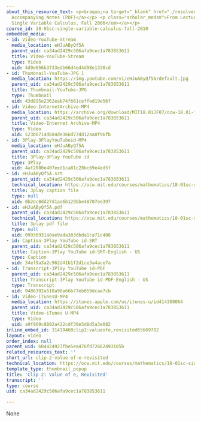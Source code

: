 ```yaml
---
about_this_resource_text: <p>&raquo;<a target="_blank" href="./resolveuid/3bc168e26c9ad1586dc820ef1b83c183">
  Accompanying Notes (PDF)</a></p> <p class="scholar_medsm">From Lecture 7 of <a href="http://ocw.mit.edu/courses/mathematics/18-01-single-variable-calculus-fall-2006/video-lectures/"><em>18.01
  Single Variable Calculus, Fall 2006</em></a></p>
course_id: 18-01sc-single-variable-calculus-fall-2010
embedded_media:
- id: Video-YouTube-Stream
  media_location: eHJuAByQf5A
  parent_uid: ca34ad2429c506afa9cec1a783853611
  title: Video-YouTube-Stream
  type: Video
  uid: 4d9e656b3733edb66d4ed4d98e1330cd
- id: Thumbnail-YouTube-JPG_1
  media_location: https://img.youtube.com/vi/eHJuAByQf5A/default.jpg
  parent_uid: ca34ad2429c506afa9cec1a783853611
  title: Thumbnail-YouTube-JPG
  type: Thumbnail
  uid: 43d895e2362eab74f661ceffed19e56f
- id: Video-InternetArchive-MP4
  media_location: https://archive.org/download/MIT18.01JF07/ocw-18.01-f07-lec07_300k.mp4
  parent_uid: ca34ad2429c506afa9cec1a783853611
  title: Video-Internet Archive-MP4
  type: Video
  uid: 523b6714d684de366d77dd12aa0f96fb
- id: 3Play-3PlayYouTubeid-MP4
  media_location: eHJuAByQf5A
  parent_uid: ca34ad2429c506afa9cec1a783853611
  title: 3Play-3Play YouTube id
  type: 3Play
  uid: 4af2080e407eed1ca81c28bc69e4ed5f
- id: eHJuAByQf5A.srt
  parent_uid: ca34ad2429c506afa9cec1a783853611
  technical_location: https://ocw.mit.edu/courses/mathematics/18-01sc-single-variable-calculus-fall-2010/1.-differentiation/part-b-implicit-differentiation-and-inverse-functions/session-19-an-interesting-limit-involving-e/clip-2-value-of-e-revisited/eHJuAByQf5A.srt
  title: 3play caption file
  type: null
  uid: 0b2ec8dd27d1aa6b129bbe48707ee397
- id: eHJuAByQf5A.pdf
  parent_uid: ca34ad2429c506afa9cec1a783853611
  technical_location: https://ocw.mit.edu/courses/mathematics/18-01sc-single-variable-calculus-fall-2010/1.-differentiation/part-b-implicit-differentiation-and-inverse-functions/session-19-an-interesting-limit-involving-e/clip-2-value-of-e-revisited/eHJuAByQf5A.pdf
  title: 3play pdf file
  type: null
  uid: 09936931a0ae9ada383dbda1ca71c408
- id: Caption-3Play YouTube id-SRT
  parent_uid: ca34ad2429c506afa9cec1a783853611
  title: Caption-3Play YouTube id-SRT-English - US
  type: Caption
  uid: 34ef9a3a2c962d41b1f2d1ce3a4ace7a
- id: Transcript-3Play YouTube id-PDF
  parent_uid: ca34ad2429c506afa9cec1a783853611
  title: Transcript-3Play YouTube id-PDF-English - US
  type: Transcript
  uid: 9486392a510a98a66b77eb059dcae7cb
- id: Video-iTunesU-MP4
  media_location: https://itunes.apple.com/us/itunes-u/id414308064
  parent_uid: ca34ad2429c506afa9cec1a783853611
  title: Video-iTunes U-MP4
  type: Video
  uid: a9f960c8892a422cdf30e5d8d5a3e082
inline_embed_id: 31419468clip2:valueofe,revisited65669782
layout: video
order_index: null
parent_uid: 604424927fbe5ea476fd72662493105b
related_resources_text: ''
short_url: clip-2-value-of-e-revisited
technical_location: https://ocw.mit.edu/courses/mathematics/18-01sc-single-variable-calculus-fall-2010/1.-differentiation/part-b-implicit-differentiation-and-inverse-functions/session-19-an-interesting-limit-involving-e/clip-2-value-of-e-revisited
template_type: thumbnail_popup
title: 'Clip 2: Value of e, Revisited'
transcript: ''
type: course
uid: ca34ad2429c506afa9cec1a783853611

---
```

None